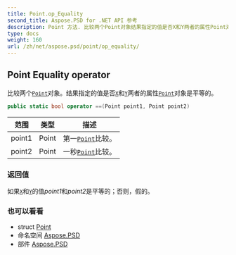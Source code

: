 ```yaml
---
title: Point.op_Equality
second_title: Aspose.PSD for .NET API 参考
description: Point 方法. 比较两个Point对象结果指定的值是否X和Y两者的属性Point对象是平等的
type: docs
weight: 160
url: /zh/net/aspose.psd/point/op_equality/
---
```

## Point Equality operator

比较两个[`Point`](../)对象。结果指定的值是否[`X`](../x/)和[`Y`](../y/)两者的属性[`Point`](../)对象是平等的。

```csharp
public static bool operator ==(Point point1, Point point2)
```

| 范围 | 类型 | 描述 |
| --- | --- | --- |
| point1 | Point | 第一[`Point`](../)比较。 |
| point2 | Point | 一秒[`Point`](../)比较。 |

### 返回值

如果[`X`](../x/)和[`Y`](../y/)的值*point1*和*point2*是平等的；否则，假的。

### 也可以看看

* struct [Point](../)
* 命名空间 [Aspose.PSD](../../point/)
* 部件 [Aspose.PSD](../../../)



